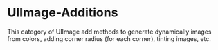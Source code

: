UIImage-Additions
=================

This category of UIImage add methods to generate dynamically images from colors, adding corner radius (for each corner), tinting images, etc.